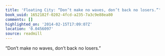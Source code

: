 ```yaml
---
title: 'Floating City: “Don’t make no waves, don’t back no losers.”'
book_uuid: 1652182f-0202-4fcd-a235-7a3c9e88ea80
comments: []
highlighted_on: '2014-02-15T17:09:07Z'
location: '0.0456097'
source: readmill
---
```


“Don’t make no waves, don’t back no losers.”
